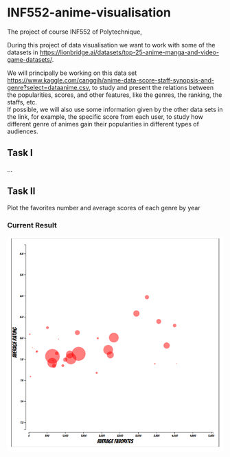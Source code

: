 # INF552-anime-visualisation

The project of course INF552 of Polytechnique,

During this project of data visualisation we want to work with some of the datasets in https://lionbridge.ai/datasets/top-25-anime-manga-and-video-game-datasets/. 

We will principally be working on this data set https://www.kaggle.com/canggih/anime-data-score-staff-synopsis-and-genre?select=dataanime.csv, 
to study and present the relations between the popularities, scores, and other features, like the genres, the ranking, the staffs, etc.  
If possible, we will also use some information given by the other data sets in the link, for example, the specific score from each user, to study how different genre of animes gain their popularities in different types of audiences. 

## Task I

...


## Task II
Plot the favorites number and average scores of each genre by year

### Current Result
![current result](/result/genre_2000.PNG)
